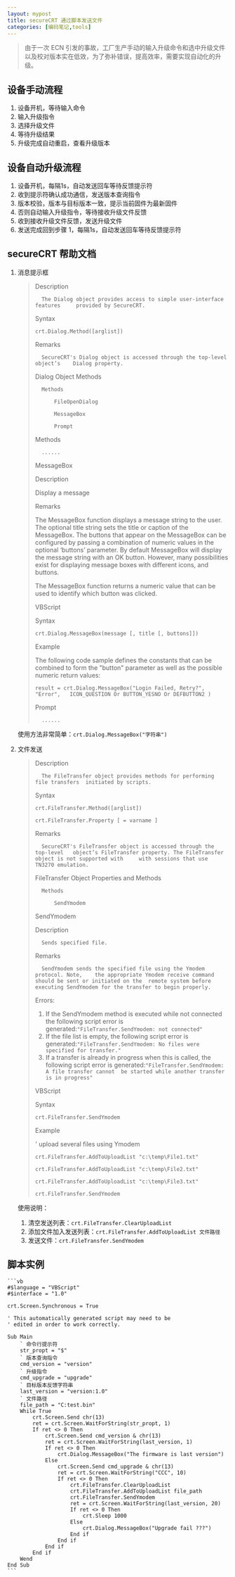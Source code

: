```yaml
---
layout: mypost
title: secureCRT 通过脚本发送文件
categories: [编码笔记,tools]
---
```


> 由于一次 ECN 引发的事故，工厂生产手动的输入升级命令和选中升级文件以及校对版本实在低效，为了弥补错误，提高效率，需要实现自动化的升级。

## 设备手动流程

1. 设备开机，等待输入命令
2. 输入升级指令
3. 选择升级文件
4. 等待升级结果
5. 升级完成自动重启，查看升级版本

## 设备自动升级流程

1. 设备开机，每隔1s，自动发送回车等待反馈提示符
2. 收到提示符确认成功通信，发送版本查询指令
3. 版本校验，版本与目标版本一致，提示当前固件为最新固件
4. 否则自动输入升级指令，等待接收升级文件反馈
5. 收到接收升级文件反馈，发送升级文件
6. 发送完成回到步骤 1，每隔1s，自动发送回车等待反馈提示符

## secureCRT 帮助文档

1. 消息提示框

    > Description
    >
    >       The Dialog object provides access to simple user-interface features     provided by SecureCRT.
    >
    > Syntax
    >
    > ```crt.Dialog.Method([arglist])```
    >
    > Remarks
    >
    >       SecureCRT's Dialog object is accessed through the top-level object’s    Dialog property.
    >
    > Dialog Object Methods
    >
    >       Methods
    >
    >           FileOpenDialog
    >     
    >           MessageBox
    >     
    >           Prompt
    >
    > Methods
    >
    >       ......
    >
    > MessageBox
    >
    > Description
    >
    > Display a message
    >
    > Remarks
    >
    > The MessageBox function displays a message string to the user. The optional   title string sets the title or caption of the MessageBox. The buttons that    appear on the MessageBox can be configured by passing a combination of numeric     values in the optional ‘buttons’ parameter. By default MessageBox will display  the message string with an OK button. However, many possibilities exist for  displaying message boxes with different icons, and buttons.
    >
    > The MessageBox function returns a numeric value that can be used to identify  which button was clicked.
    >
    > VBScript
    >
    > Syntax
    >
    > ```crt.Dialog.MessageBox(message [, title [, buttons]])```
    >
    > Example
    >
    > The following code sample defines the constants that can be combined to form  the "button" parameter as well as the possible numeric return values:
    >
    > ```result = crt.Dialog.MessageBox("Login Failed, Retry?", "Error",   ICON_QUESTION Or BUTTON_YESNO Or DEFBUTTON2 )```
    >
    > Prompt
    >
    >       ......

    使用方法非常简单：```crt.Dialog.MessageBox("字符串")```

2. 文件发送

    > Description
    >
    >       The FileTransfer object provides methods for performing file transfers  initiated by scripts.
    >
    > Syntax
    >
    > ```crt.FileTransfer.Method([arglist])```
    >
    > ```crt.FileTransfer.Property [ = varname ]```
    >
    > Remarks
    >
    >       SecureCRT's FileTransfer object is accessed through the top-level   object’s FileTransfer property. The FileTransfer object is not supported with     with sessions that use TN3270 emulation.
    >
    > FileTransfer Object Properties and Methods
    >
    >       Methods
    >
    >           SendYmodem
    >
    > SendYmodem
    >
    > Description
    >
    >       Sends specified file.
    >
    > Remarks
    >
    >       SendYmodem sends the specified file using the Ymodem protocol. Note,    the appropriate Ymodem receive command should be sent or initiated on the  remote system before executing SendYmodem for the transfer to begin properly.
    >
    > Errors:
    >
    > 1. If the SendYmodem method is executed while not connected the following     script error is generated:```"FileTransfer.SendYmodem: not connected"```
    > 2. If the file list is empty, the following script error is   generated:```"FileTransfer.SendYmodem: No files were specified for transfer."```
    > 3. If a transfer is already in progress when this is called, the following    script error is generated:```"FileTransfer.SendYmodem: A file transfer cannot  be started while another transfer is in progress"```
    >
    > VBScript
    >
    > Syntax
    >
    > ```crt.FileTransfer.SendYmodem```
    >
    > Example
    >
    > ' upload several files using Ymodem
    >
    > ```crt.FileTransfer.AddToUploadList "c:\temp\File1.txt"```
    >
    > ```crt.FileTransfer.AddToUploadList "c:\temp\File2.txt"```
    >
    > ```crt.FileTransfer.AddToUploadList "c:\temp\File3.txt"```
    >
    > ```crt.FileTransfer.SendYmodem```

    使用说明：

    1. 清空发送列表：```crt.FileTransfer.ClearUploadList```
    2. 添加文件加入发送列表：```crt.FileTransfer.AddToUploadList 文件路径```
    3. 发送文件：```crt.FileTransfer.SendYmodem```

## 脚本实例

    ```vb
    #$language = "VBScript"
    #$interface = "1.0"

    crt.Screen.Synchronous = True

    ' This automatically generated script may need to be
    ' edited in order to work correctly.

    Sub Main
        ` 命令行提示符
        str_propt = "$"
        ` 版本查询指令
        cmd_version = "version"
        ` 升级指令
        cmd_upgrade = "upgrade"
        ` 目标版本反馈字符串
        last_version = "version:1.0"
        ` 文件路径
        file_path = "C:test.bin"
        While True
            crt.Screen.Send chr(13)
            ret = crt.Screen.WaitForString(str_propt, 1)
            If ret <> 0 Then
                crt.Screen.Send cmd_version & chr(13)
                ret = crt.Screen.WaitForString(last_version, 1)
                If ret <> 0 Then
                    crt.Dialog.MessageBox("The firmware is last version")
                Else
                    crt.Screen.Send cmd_upgrade & chr(13)
                    ret = crt.Screen.WaitForString("CCC", 10)
                    If ret <> 0 Then
                        crt.FileTransfer.ClearUploadList
                        crt.FileTransfer.AddToUploadList file_path
                        crt.FileTransfer.SendYmodem
                        ret = crt.Screen.WaitForString(last_version, 20)
                        If ret <> 0 Then
                            crt.Sleep 1000
                        Else
                            crt.Dialog.MessageBox("Upgrade fail ???")
                        End if
                    End if
                End if
            End if
        Wend
    End Sub
    ```
